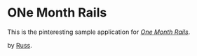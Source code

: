 # ONe Month Rails

This is the pinteresting sample application for [*One Month Rails*](http://www.onemonthrails.com).

by [Russ](http://www.r-ss-ll.com/).